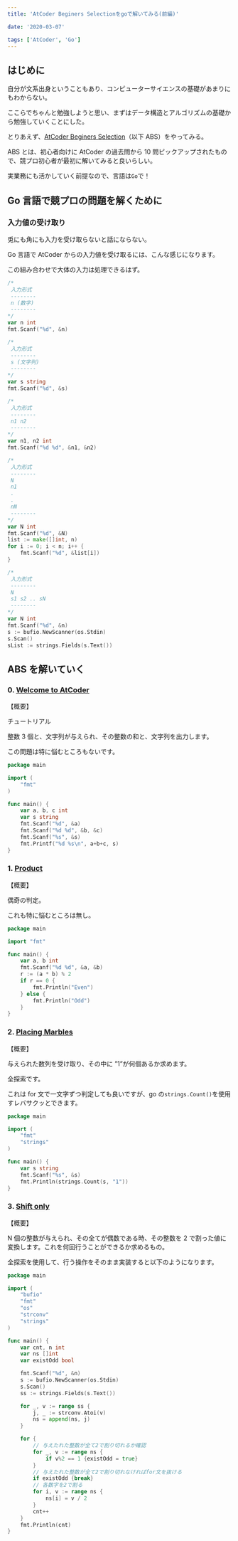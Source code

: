 ```yaml
---
title: 'AtCoder Beginers Selectionをgoで解いてみる(前編)'

date: '2020-03-07'

tags: ['AtCoder', 'Go']
---
```


## はじめに

自分が文系出身ということもあり、コンピューターサイエンスの基礎があまりにもわからない。

ここらでちゃんと勉強しようと思い、まずはデータ構造とアルゴリズムの基礎から勉強していくことにした。

とりあえず、[AtCoder Beginers Selection](https://atcoder.jp/contests/abs)（以下 ABS）をやってみる。

ABS とは、初心者向けに AtCoder の過去問から 10 問ピックアップされたもので、競プロ初心者が最初に解いてみると良いらしい。

実業務にも活かしていく前提なので、言語は`Go`で！

## Go 言語で競プロの問題を解くために

### 入力値の受け取り

兎にも角にも入力を受け取らないと話にならない。

Go 言語で AtCoder からの入力値を受け取るには、こんな感じになります。

この組み合わせで大体の入力は処理できるはず。

```go
/*
 入力形式
 --------
 n (数字)
 --------
*/
var n int
fmt.Scanf("%d", &n)

/*
 入力形式
 --------
 s (文字列)
 --------
*/
var s string
fmt.Scanf("%d", &s)

/*
 入力形式
 --------
 n1 n2
 --------
*/
var n1, n2 int
fmt.Scanf("%d %d", &n1, &n2)

/*
 入力形式
 --------
 N
 n1
 .
 .
 nN
 --------
*/
var N int
fmt.Scanf("%d", &N)
list := make([]int, n)
for i := 0; i < n; i++ {
    fmt.Scanf("%d", &list[i])
}

/*
 入力形式
 --------
 N
 s1 s2 .. sN
 --------
*/
var N int
fmt.Scanf("%d", &n)
s := bufio.NewScanner(os.Stdin)
s.Scan()
sList := strings.Fields(s.Text())

```

## ABS を解いていく

### 0. [Welcome to AtCoder](https://atcoder.jp/contests/abs/tasks/practice_1)

【概要】

チュートリアル

整数 3 個と、文字列が与えられ、その整数の和と、文字列を出力します。

この問題は特に悩むところもないです。

```go
package main

import (
    "fmt"
)

func main() {
    var a, b, c int
    var s string
    fmt.Scanf("%d", &a)
    fmt.Scanf("%d %d", &b, &c)
    fmt.Scanf("%s", &s)
    fmt.Printf("%d %s\n", a+b+c, s)
}
```

### 1. [Product](https://atcoder.jp/contests/abs/tasks/abc086_a)

【概要】

偶奇の判定。

これも特に悩むところは無し。

```go
package main

import "fmt"

func main() {
    var a, b int
    fmt.Scanf("%d %d", &a, &b)
    r := (a * b) % 2
    if r == 0 {
        fmt.Println("Even")
    } else {
        fmt.Println("Odd")
    }
}
```

### 2. [Placing Marbles](https://atcoder.jp/contests/abs/tasks/abc081_a)

【概要】

与えられた数列を受け取り、その中に ”1”が何個あるか求めます。

全探索です。

これは for 文で一文字ずつ判定しても良いですが、go の`strings.Count()`を使用すレバサクッとできます。

```go
package main

import (
    "fmt"
    "strings"
)

func main() {
    var s string
    fmt.Scanf("%s", &s)
    fmt.Println(strings.Count(s, "1"))
}
```

### 3. [Shift only](https://atcoder.jp/contests/abs/tasks/abc081_a)

【概要】

N 個の整数が与えられ、その全てが偶数である時、その整数を 2 で割った値に変換します。これを何回行うことができるか求めるもの。

全探索を使用して、行う操作をそのまま実装すると以下のようになります。

```go
package main

import (
    "bufio"
    "fmt"
    "os"
    "strconv"
    "strings"
)

func main() {
    var cnt, n int
    var ns []int
    var existOdd bool

    fmt.Scanf("%d", &n)
    s := bufio.NewScanner(os.Stdin)
    s.Scan()
    ss := strings.Fields(s.Text())

    for _, v := range ss {
        j, _ := strconv.Atoi(v)
        ns = append(ns, j)
    }

    for {
        // 与えたれた整数が全て2で割り切れるか確認
        for _, v := range ns {
            if v%2 == 1 {existOdd = true}
        }
        // 与えたれた整数が全て2で割り切れなければfor文を抜ける
        if existOdd {break}
        // 各数字を2で割る
        for i, v := range ns {
            ns[i] = v / 2
        }
        cnt++
    }
    fmt.Println(cnt)
}
```
